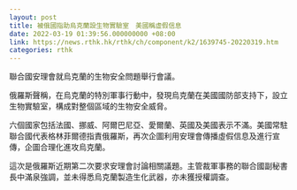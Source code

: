 ```yaml
---
layout: post
title: 被俄國指助烏克蘭設生物實驗室　美國稱虛假信息
date: 2022-03-19 01:39:56.000000000 +08:00
link: https://news.rthk.hk/rthk/ch/component/k2/1639745-20220319.htm
categories: rthk
---
```


聯合國安理會就烏克蘭的生物安全問題舉行會議。

俄羅斯聲稱，在烏克蘭的特別軍事行動中，發現烏克蘭在美國國防部支持下，設立生物實驗室，構成對整個區域的生物安全威脅。

六個國家包括法國、挪威、阿爾巴尼亞、愛爾蘭、英國及美國表示不滿。美國常駐聯合國代表格林菲爾德指責俄羅斯，再次企圖利用安理會傳播虛假信息及進行宣傳，企圖合理化進攻烏克蘭。

這次是俄羅斯近期第二次要求安理會討論相關議題。主管裁軍事務的聯合國副秘書長中滿泉強調，並未得悉烏克蘭製造生化武器，亦未獲授權調查。
